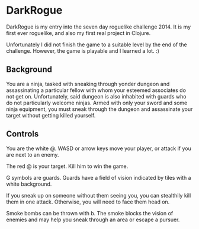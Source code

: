 DarkRogue
=========

DarkRogue is my entry into the seven day roguelike challenge 2014.
It is my first ever roguelike, and also my first real project in Clojure.

Unfortunately I did not finish the game to a suitable level
by the end of the challenge.
However, the game is playable and I learned a lot. :)

Background
----------

You are a ninja, tasked with sneaking through yonder dungeon
and assassinating a particular fellow
with whom your esteemed associates do not get on.
Unfortunately, said dungeon is also inhabited with guards
who do not particularly welcome ninjas.
Armed with only your sword and some ninja equipment,
you must sneak through the dungeon and assassinate your target
without getting killed yourself.

Controls
--------

You are the white @. WASD or arrow keys move your player,
or attack if you are next to an enemy.

The red @ is your target. Kill him to win the game.

G symbols are guards.
Guards have a field of vision indicated by tiles with a white background.

If you sneak up on someone without them seeing you,
you can stealthily kill them in one attack.
Otherwise, you will need to face them head on.

Smoke bombs can be thrown with b.
The smoke blocks the vision of enemies
and may help you sneak through an area or escape a pursuer.
